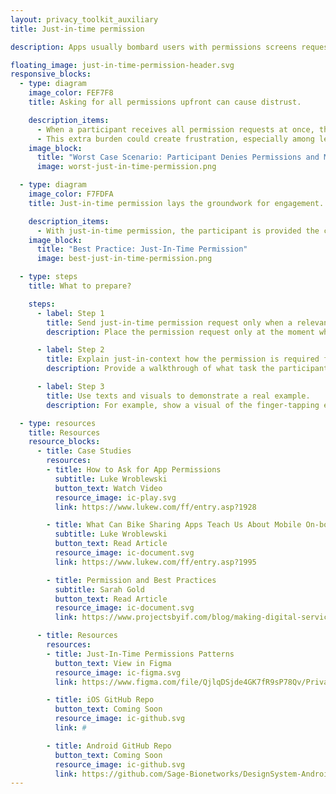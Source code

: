 ```yaml
---
layout: privacy_toolkit_auxiliary
title: Just-in-time permission

description: Apps usually bombard users with permissions screens requesting access to their camera, microphone and location data all at once. <br /> <br />There is a right time for everything! Request permissions right before the user needs to complete a task that requires this type of data. This approach is called a just-in-time permission.

floating_image: just-in-time-permission-header.svg
responsive_blocks:
  - type: diagram
    image_color: FEF7F8
    title: Asking for all permissions upfront can cause distrust.

    description_items:
      - When a participant receives all permission requests at once, they might feel overwhelmed and suspicious of these requests. Without an understanding of why permissions are required to collect the data, and why this data is valuable to researchers, the participant could deny permissions during the onboarding process. If they decide to grant permissions later, they will  have to navigate their phone’s system settings and update the app’s permissions. 
      - This extra burden could create frustration, especially among less tech-savvy users. Even worse, it could cause them to leave or delete the app before their participation has even begun.
    image_block:
      title: "Worst Case Scenario: Participant Denies Permissions and Must Navigate System Settings"
      image: worst-just-in-time-permission.png

  - type: diagram
    image_color: F7FDFA
    title: Just-in-time permission lays the groundwork for engagement.

    description_items:
      - With just-in-time permission, the participant is provided the context to make an informed decision to allow or deny permissions that collect data for study-related tasks. Just-in-time permission also lays the groundwork for long-term engagement, by fostering mutual understanding and trust between researchers and participants.  
    image_block:
      title: "Best Practice: Just-In-Time Permission"
      image: best-just-in-time-permission.png

  - type: steps
    title: What to prepare?

    steps:
      - label: Step 1
        title: Send just-in-time permission request only when a relevant tasks comes up.
        description: Place the permission request only at the moment when a participant wants to complete a relevant task. For iOS, this could take place during the (’PrepareForSegue’).

      - label: Step 2
        title: Explain just-in-context how the permission is required for the task.
        description: Provide a walkthrough of what task the participant is required to accomplish, how the task connects to the scientific research, and why the permission must be turned on in order to gather the data.

      - label: Step 3
        title: Use texts and visuals to demonstrate a real example.
        description: For example, show a visual of the finger-tapping exercise and explain the application must have the permission to use the motion sensor in order to track finger movements.

  - type: resources
    title: Resources
    resource_blocks:
      - title: Case Studies
        resources:
        - title: How to Ask for App Permissions
          subtitle: Luke Wroblewski
          button_text: Watch Video
          resource_image: ic-play.svg
          link: https://www.lukew.com/ff/entry.asp?1928

        - title: What Can Bike Sharing Apps Teach Us About Mobile On-boarding Design?
          subtitle: Luke Wroblewski
          button_text: Read Article
          resource_image: ic-document.svg
          link: https://www.lukew.com/ff/entry.asp?1995

        - title: Permission and Best Practices
          subtitle: Sarah Gold
          button_text: Read Article
          resource_image: ic-document.svg
          link: https://www.projectsbyif.com/blog/making-digital-services-worth-trusting-permissions-and-best-practices/

      - title: Resources
        resources:
        - title: Just-In-Time Permissions Patterns
          button_text: View in Figma
          resource_image: ic-figma.svg
          link: https://www.figma.com/file/QjlqDSjde4GK7fR9sP78Qv/Privacy-Toolkit-Public-to-Webpage?node-id=31%3A575

        - title: iOS GitHub Repo
          button_text: Coming Soon
          resource_image: ic-github.svg
          link: #

        - title: Android GitHub Repo
          button_text: Coming Soon
          resource_image: ic-github.svg
          link: https://github.com/Sage-Bionetworks/DesignSystem-Android
---
```

